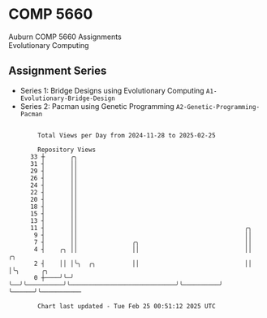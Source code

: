 # COMP 5660
Auburn COMP 5660 Assignments  
Evolutionary Computing

## Assignment Series
- Series 1: Bridge Designs using Evolutionary Computing `A1-Evolutionary-Bridge-Design`
- Series 2: Pacman using Genetic Programming `A2-Genetic-Programming-Pacman`

```

        Total Views per Day from 2024-11-28 to 2025-02-25

        Repository Views
      33 ┼       ╭╮
      31 ┤       ││
      29 ┤       ││
      26 ┤       ││
      24 ┤       ││
      22 ┤       ││
      20 ┤       ││
      18 ┤       ││
      15 ┤       ││
      13 ┤       ││
      11 ┤       ││                                              ╭╮
       9 ┤       ││                                              ││
       7 ┤       ││               ╭╮                             ││
       4 ┤    ╭╮ ││               ││                             ││          ╭╮
       2 ┤    ││ │╰╮  ╭╮          ││                             ││          │╰╮      ╭╮
       0 ┼────╯╰─╯ ╰──╯╰──────────╯╰─────────────────────────────╯╰──────────╯ ╰──────╯╰───────────

        Chart last updated - Tue Feb 25 00:51:12 2025 UTC
        
```
